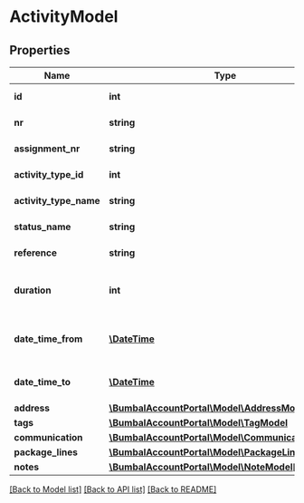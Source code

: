 # ActivityModel

## Properties
Name | Type | Description | Notes
------------ | ------------- | ------------- | -------------
**id** | **int** | ID of this Activity | [optional] 
**nr** | **string** | Number of this Activity | [optional] 
**assignment_nr** | **string** | Assignment Number | [optional] 
**activity_type_id** | **int** | Type ID of this Activity | [optional] 
**activity_type_name** | **string** | Type of this Activity | [optional] 
**status_name** | **string** | Status of this Activity | [optional] 
**reference** | **string** | Reference number | [optional] 
**duration** | **int** | Max duration of the activity in minutes | [optional] 
**date_time_from** | [**\DateTime**](\DateTime.md) | Planned start time of this activity | [optional] 
**date_time_to** | [**\DateTime**](\DateTime.md) | Planned stop time of this activity | [optional] 
**address** | [**\BumbalAccountPortal\Model\AddressModel**](AddressModel.md) |  | [optional] 
**tags** | [**\BumbalAccountPortal\Model\TagModel**](TagModel.md) |  | [optional] 
**communication** | [**\BumbalAccountPortal\Model\CommunicationModel**](CommunicationModel.md) |  | [optional] 
**package_lines** | [**\BumbalAccountPortal\Model\PackageLineModel[]**](PackageLineModel.md) |  | [optional] 
**notes** | [**\BumbalAccountPortal\Model\NoteModel[]**](NoteModel.md) |  | [optional] 

[[Back to Model list]](../README.md#documentation-for-models) [[Back to API list]](../README.md#documentation-for-api-endpoints) [[Back to README]](../README.md)


